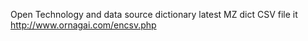 Open Technology and data source dictionary
latest MZ dict CSV file it
http://www.ornagai.com/encsv.php